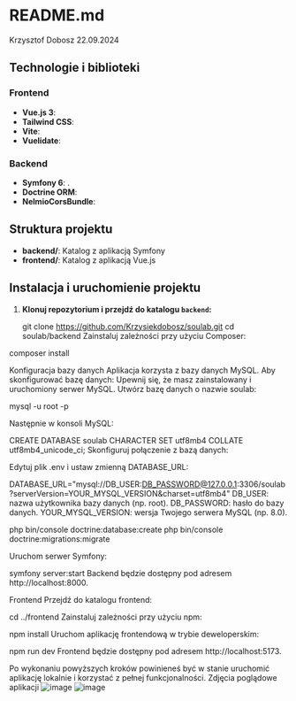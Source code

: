 # README.md
Krzysztof Dobosz 22.09.2024
## Technologie i biblioteki

### Frontend
- **Vue.js 3**: 
- **Tailwind CSS**:  
- **Vite**: 
- **Vuelidate**: 
### Backend

- **Symfony 6**: .
-  **Doctrine ORM**: 
- **NelmioCorsBundle**: 

## Struktura projektu

- **backend/**: Katalog z aplikacją Symfony 
- **frontend/**: Katalog z aplikacją Vue.js

## Instalacja i uruchomienie projektu


1. **Klonuj repozytorium i przejdź do katalogu `backend`:**

   git clone https://github.com/Krzysiekdobosz/soulab.git
   cd soulab/backend
Zainstaluj zależności przy użyciu Composer:

composer install

Konfiguracja bazy danych
Aplikacja korzysta z bazy danych MySQL. Aby skonfigurować bazę danych:
Upewnij się, że masz zainstalowany i uruchomiony serwer MySQL.
Utwórz bazę danych o nazwie soulab:

mysql -u root -p

Następnie w konsoli MySQL:

CREATE DATABASE soulab CHARACTER SET utf8mb4 COLLATE utf8mb4_unicode_ci;
Skonfiguruj połączenie z bazą danych:

Edytuj plik .env i ustaw zmienną DATABASE_URL:

DATABASE_URL="mysql://DB_USER:DB_PASSWORD@127.0.0.1:3306/soulab?serverVersion=YOUR_MYSQL_VERSION&charset=utf8mb4"
DB_USER: nazwa użytkownika bazy danych (np. root).
DB_PASSWORD: hasło do bazy danych.
YOUR_MYSQL_VERSION: wersja Twojego serwera MySQL (np. 8.0).


php bin/console doctrine:database:create
php bin/console doctrine:migrations:migrate

Uruchom serwer Symfony:

symfony server:start
Backend będzie dostępny pod adresem http://localhost:8000.

Frontend
Przejdź do katalogu frontend:

cd ../frontend
Zainstaluj zależności przy użyciu npm:


npm install
Uruchom aplikację frontendową w trybie deweloperskim:

npm run dev
Frontend będzie dostępny pod adresem  http://localhost:5173.

Po wykonaniu powyższych kroków powinieneś być w stanie uruchomić aplikację lokalnie i korzystać z pełnej funkcjonalności.
Zdjęcia poglądowe aplikacji
![image](https://github.com/user-attachments/assets/72e09d9d-620b-4645-bb62-867d81ab3b86)
![image](https://github.com/user-attachments/assets/76dae0df-51bc-41ee-bb6d-c46add2f7312)

